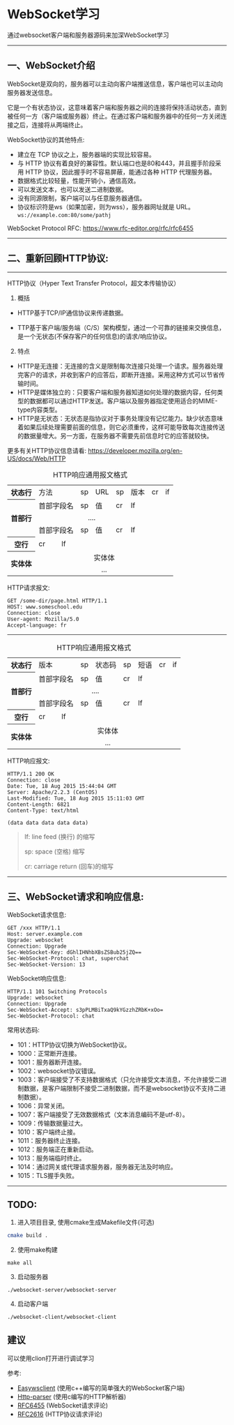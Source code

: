 # WebSocket学习
通过websocket客户端和服务器源码来加深WebSocket学习

---
## 一、WebSocket介绍
WebSocket是双向的，服务器可以主动向客户端推送信息，客户端也可以主动向服务器发送信息。

它是一个有状态协议，这意味着客户端和服务器之间的连接将保持活动状态，直到被任何一方（客户端或服务器）终止。在通过客户端和服务器中的任何一方关闭连接之后，连接将从两端终止。

WebSocket协议的其他特点:
* 建立在 TCP 协议之上，服务器端的实现比较容易。
* 与 HTTP 协议有着良好的兼容性。默认端口也是80和443，并且握手阶段采用 HTTP 协议，因此握手时不容易屏蔽，能通过各种 HTTP 代理服务器。
* 数据格式比较轻量，性能开销小，通信高效。
* 可以发送文本，也可以发送二进制数据。
* 没有同源限制，客户端可以与任意服务器通信。
* 协议标识符是ws（如果加密，则为wss），服务器网址就是 URL。
  `ws://example.com:80/some/pathj`

WebSocket Protocol RFC: https://www.rfc-editor.org/rfc/rfc6455

---
##  二、重新回顾HTTP协议:

---
HTTP协议（Hyper Text Transfer Protocol，超文本传输协议）
1. 概括
* HTTP基于TCP/IP通信协议来传递数据。

* TTP基于客户端/服务端（C/S）架构模型，通过一个可靠的链接来交换信息，是一个无状态(不保存客户的任何信息)的请求/响应协议。

2. 特点
* HTTP是无连接：无连接的含义是限制每次连接只处理一个请求。服务器处理完客户的请求，并收到客户的应答后，即断开连接。采用这种方式可以节省传输时间。
* HTTP是媒体独立的：只要客户端和服务器知道如何处理的数据内容，任何类型的数据都可以通过HTTP发送。客户端以及服务器指定使用适合的MIME-type内容类型。
* HTTP是无状态：无状态是指协议对于事务处理没有记忆能力。缺少状态意味着如果后续处理需要前面的信息，则它必须重传，这样可能导致每次连接传送的数据量增大。另一方面，在服务器不需要先前信息时它的应答就较快。

更多有关HTTP协议信息请看: https://developer.mozilla.org/en-US/docs/Web/HTTP

<table>
    <caption>HTTP响应通用报文格式</caption>
    <tr style="border: 0">
        <th rowspan="" style="border-width: 1px 0 0 0;">状态行</th>
        <td colspan="2">方法</td>
        <td>sp</td>
        <td colspan="2">URL</td>
        <td>sp</td>
        <td colspan="2">版本</td>
        <td>cr</td>
        <td>if</td>
    </tr>
    <tr style="border: 0">
        <th rowspan="3" style="border-width: 1px 0 0 0;">首部行</th>
        <td colspan="2">首部字段名</td>
        <td>sp</td>
        <td colspan="2">值</td>
        <td>cr</td>
        <td>lf</td>
    </tr>
    <tr style="border: 0">
        <td colspan="8" style="text-align: center">....</td>
    </tr>
     <tr style="border: 0">
        <td colspan="2">首部字段名</td>
        <td>sp</td>
        <td colspan="2">值</td>
        <td>cr</td>
        <td>lf</td>
    </tr>   
    <tr style="border: 0">
        <th rowspan="1" style="border-width: 1px 0 0 0;">空行</th>
        <td>cr</td>
        <td>lf</td>
    </tr>
    <tr style="border: 0">
        <th rowspan="2" style="border-width: 1px 0 1px 0;">实体体</th>
        <td colspan="10" style="text-align: center">实体体</td>
    </tr>
    <tr style="border: 0">
        <td colspan="10" style="text-align: center">...</td>
    </tr>
</table>

HTTP请求报文: 
```http request
GET /some-dir/page.html HTTP/1.1
HOST: www.someschool.edu
Connection: close
User-agent: Mozilla/5.0
Accept-language: fr
```

----

<table>
    <caption>HTTP响应通用报文格式</caption>
    <tr style="border: 0">
        <th rowspan="" style="border-width: 1px 0 0 0;">状态行</th>
        <td colspan="2">版本</td>
        <td>sp</td>
        <td colspan="2">状态码</td>
        <td>sp</td>
        <td colspan="2">短语</td>
        <td>cr</td>
        <td>if</td>
    </tr>
    <tr style="border: 0">
        <th rowspan="3" style="border-width: 1px 0 0 0;">首部行</th>
        <td colspan="2">首部字段名</td>
        <td>sp</td>
        <td colspan="2">值</td>
        <td>cr</td>
        <td>lf</td>
    </tr>
    <tr style="border: 0">
        <td colspan="8" style="text-align: center">....</td>
    </tr>
     <tr style="border: 0">
        <td colspan="2">首部字段名</td>
        <td>sp</td>
        <td colspan="2">值</td>
        <td>cr</td>
        <td>lf</td>
    </tr>   
    <tr style="border: 0">
        <th rowspan="1" style="border-width: 1px 0 0 0;">空行</th>
        <td>cr</td>
        <td>lf</td>
    </tr>
    <tr style="border: 0">
        <th rowspan="2" style="border-width: 1px 0 1px 0;">实体体</th>
        <td colspan="10" style="text-align: center">实体体</td>
    </tr>
    <tr style="border: 0">
        <td colspan="10" style="text-align: center">...</td>
    </tr>
</table>

HTTP响应报文:
```http request
HTTP/1.1 200 OK
Connection: close
Date: Tue, 18 Aug 2015 15:44:04 GMT
Server: Apache/2.2.3 (CentOS)
Last-Modified: Tue, 18 Aug 2015 15:11:03 GMT
Content-Length: 6821
Content-Type: text/html

(data data data data data)
```
> lf: line feed (换行) 的缩写
> 
> sp: space (空格)  缩写
> 
> cr: carriage return (回车)的缩写
---
##  三、WebSocket请求和响应信息:
WebSocket请求信息:
```http request
GET /xxx HTTP/1.1
Host: server.example.com
Upgrade: websocket
Connection: Upgrade
Sec-WebSocket-Key: dGhlIHNhbXBsZSBub25jZQ==
Sec-WebSocket-Protocol: chat, superchat
Sec-WebSocket-Version: 13
```
WebSocket响应信息:
```http request
HTTP/1.1 101 Switching Protocols
Upgrade: websocket
Connection: Upgrade
Sec-WebSocket-Accept: s3pPLMBiTxaQ9kYGzzhZRbK+xOo=
Sec-WebSocket-Protocol: chat
```
常用状态码: 
* 101：HTTP协议切换为WebSocket协议。
* 1000：正常断开连接。
* 1001：服务器断开连接。
* 1002：websocket协议错误。
* 1003：客户端接受了不支持数据格式（只允许接受文本消息，不允许接受二进制数据，是客户端限制不接受二进制数据，而不是websocket协议不支持二进制数据）。
* 1006：异常关闭。
* 1007：客户端接受了无效数据格式（文本消息编码不是utf-8）。
* 1009：传输数据量过大。
* 1010：客户端终止接。
* 1011：服务器终止连接。
* 1012：服务端正在重新启动。
* 1013：服务端临时终止。
* 1014：通过网关或代理请求服务器，服务器无法及时响应。
* 1015：TLS握手失败。

---
## TODO:
1. 进入项目目录, 使用cmake生成Makefile文件(可选)
```bash
cmake build .
```
2. 使用make构建
```shell
make all
```
3. 启动服务器
```shell
./websocket-server/websocket-server
```
4. 启动客户端
```shell
./websocket-client/websocket-client
```
## 建议
可以使用clion打开进行调试学习

参考:
* [Easywsclient](https://github.com/core1011/websocket) (使用c++编写的简单强大的WebSocket客户端)
* [Http-parser](http://github.com/joyent/http-parser) (使用c编写的HTTP解析器)
* [RFC6455](https://www.rfc-editor.org/rfc/rfc6455) (WebSocket请求评论)
* [RFC2616](https://www.rfc-editor.org/rfc/rfc2616) (HTTP协议请求评论)